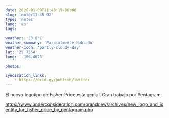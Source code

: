 ```yaml
---
date: 2020-01-09T11:46:19-06:00
slug: 'note/11-45-02'
type: 'notes'
lang: 'es'
tags:

weather: '23.8°C'
weather_summary: 'Parcialmente Nublado'
weather-icon: 'partly-cloudy-day'
lat: '25.7554'
long: '-100.4023'

photos:

syndication_links:
    - https://brid.gy/publish/twitter
---
```

El nuevo logotipo de Fisher-Price esta genial. Gran trabajo por Pentagram. 

https://www.underconsideration.com/brandnew/archives/new_logo_and_identity_for_fisher_price_by_pentagram.php